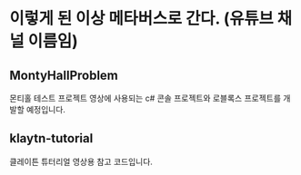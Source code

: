 # 이렇게 된 이상 메타버스로 간다. (유튜브 채널 이름임)

## MontyHallProblem

몬티홀 테스트 프로젝트 영상에 사용되는 c# 콘솔 프로젝트와 로블록스 프로젝트를 개발할 예정입니다.

## klaytn-tutorial

클레이튼 튜터리얼 영상용 참고 코드입니다.


